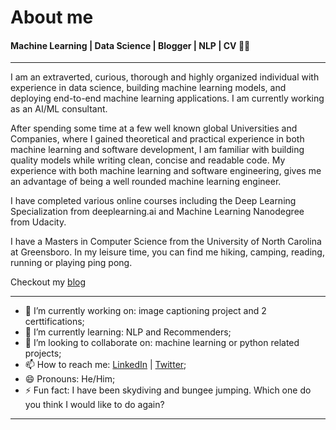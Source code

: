 # About me
#### Machine Learning | Data Science | Blogger | NLP | CV 👨‍💻
---

I am an extraverted, curious, thorough and highly organized individual with experience in data science, building machine learning models, and deploying end-to-end machine learning applications. I am currently working as an AI/ML consultant.

After spending some time at a few well known global Universities and Companies, where I gained theoretical and practical experience in both machine learning and software development, I am familiar with building quality models while writing clean, concise and readable code. My experience with both machine learning and software engineering, gives me an advantage of being a well rounded machine learning engineer.

I have completed various online courses including the Deep Learning Specialization from deeplearning&#46;ai and Machine Learning Nanodegree from Udacity.

I have a Masters in Computer Science from the University of North Carolina at Greensboro. In my leisure time, you can find me hiking, camping, reading, running or playing ping pong.

Checkout my [blog](https://blog.impiyush.com)

---

- 🔭 I’m currently working on: image captioning project and 2 certtifications;
- 🌱 I’m currently learning: NLP and Recommenders;
- 👯 I’m looking to collaborate on: machine learning or python related projects;
- 📫 How to reach me: [LinkedIn](https://www.linkedin.com/in/impiyushag/) | [Twitter](https://www.twitter.com/impiyushag);
- 😄 Pronouns: He/Him;
- ⚡ Fun fact: I have been skydiving and bungee jumping. Which one do you think I would like to do again?

---
